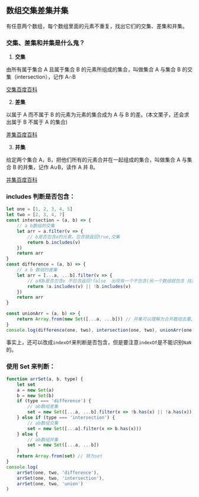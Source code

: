 ## 数组交集差集并集

有任意两个数组，每个数组里面的元素不重复，找出它们的交集、差集和并集。

### 交集、差集和并集是什么鬼？

1. **交集**

由所有属于集合 A 且属于集合 B 的元素所组成的集合，叫做集合 A 与集合 B 的交集（intersection），记作 A∩B

[交集百度百科](https://baike.baidu.com/item/%E4%BA%A4%E9%9B%86/13014743)

2. **差集**

以属于 A 而不属于 B 的元素为元素的集合成为 A 与 B 的差。(本文栗子，还会求出属于 B 不属于 A 的集合)

[差集百度百科](https://baike.baidu.com/item/%E5%B7%AE%E9%9B%86)

3. **并集**

给定两个集合 A，B，把他们所有的元素合并在一起组成的集合，叫做集合 A 与集合 B 的并集，记作 A∪B，读作 A 并 B。

[并集百度百科](https://baike.baidu.com/item/%E5%B9%B6%E9%9B%86)

### includes 判断是否包含：

```js
let one = [1, 2, 3, 4, 5]
let two = [2, 3, 4, 7]
const intersection = (a, b) => {
	// a b数组的交集
	let arr = a.filter(v => {
		// b是否包含a的元素，包含就返回true,交集
		return b.includes(v)
	})
	return arr
}
const difference = (a, b) => {
	// a b 数组的差集
	let arr = [...a, ...b].filter(v => {
		// a和b是否包含v 不包含返回!false  出现有一个不包含(另一个数组就包含 找到差值),就返回true 添加进数组
		return !a.includes(v) || !b.includes(v)
	})
	return arr
}

const unionArr = (a, b) => {
	return Array.from(new Set([...a, ...b])) // 并集可以理解为合并数组去重,直接用set即可
}
console.log(difference(one, two), intersection(one, two), unionArr(one, two))
```

事实上，还可以改成`indexOf`来判断是否包含，但是要注意`indexOf`是不能识别`NaN`的。

### 使用 Set 来判断：

```js
function arrSet(a, b, type) {
	let set
	a = new Set(a)
	b = new Set(b)
	if (type === 'difference') {
		// ab数组差集
		set = new Set([...a, ...b].filter(x => !b.has(x) || !a.has(x)))
	} else if (type === 'intersection') {
		// ab数组交集
		set = new Set([...a].filter(x => b.has(x)))
	} else {
		// ab数组并集
		set = new Set([...a, ...b])
	}
	return Array.from(set) // 转为set
}
console.log(
	arrSet(one, two, 'difference'),
	arrSet(one, two, 'intersection'),
	arrSet(one, two, 'union')
)
```

<!-- 特殊字符串：用于修改/删除markdown的结尾提示语-->
